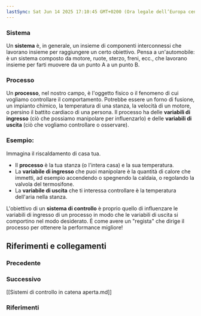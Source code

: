 ```yaml
---
lastSync: Sat Jun 14 2025 17:10:45 GMT+0200 (Ora legale dell’Europa centrale)
---
```

### Sistema
Un **sistema** è, in generale, un insieme di componenti interconnessi che lavorano insieme per raggiungere un certo obiettivo. Pensa a un'automobile: è un sistema composto da motore, ruote, sterzo, freni, ecc., che lavorano insieme per farti muovere da un punto A a un punto B.

### Processo
Un **processo**, nel nostro campo, è l'oggetto fisico o il fenomeno di cui vogliamo controllare il comportamento. Potrebbe essere un forno di fusione, un impianto chimico, la temperatura di una stanza, la velocità di un motore, o persino il battito cardiaco di una persona. Il processo ha delle **variabili di ingresso** (ciò che possiamo manipolare per influenzarlo) e delle **variabili di uscita** (ciò che vogliamo controllare o osservare).

### Esempio:
Immagina il riscaldamento di casa tua.

- Il **processo** è la tua stanza (o l'intera casa) e la sua temperatura.
- La **variabile di ingresso** che puoi manipolare è la quantità di calore che immetti, ad esempio accendendo o spegnendo la caldaia, o regolando la valvola del termosifone.
- La **variabile di uscita** che ti interessa controllare è la temperatura dell'aria nella stanza.

L'obiettivo di un **sistema di controllo** è proprio quello di influenzare le variabili di ingresso di un processo in modo che le variabili di uscita si comportino nel modo desiderato. È come avere un "regista" che dirige il processo per ottenere la performance migliore!


## Riferimenti e collegamenti
### Precedente


### Successivo
[[Sistemi di controllo in catena aperta.md]]

### Riferimenti
